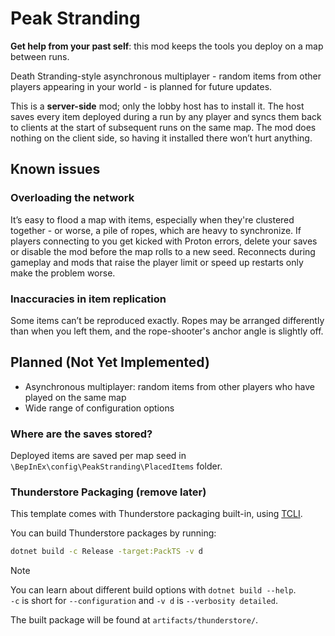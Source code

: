 # Peak Stranding

**Get help from your past self**: this mod keeps the tools you deploy on a map between runs.  

Death Stranding-style asynchronous multiplayer - random items from other players appearing in your world - is planned for future updates.

This is a **server-side** mod; only the lobby host has to install it. The host saves every item deployed during a run by any player and syncs them back to clients at the start of subsequent runs on the same map. The mod does nothing on the client side, so having it installed there won’t hurt anything.

## Known issues

### Overloading the network
It’s easy to flood a map with items, especially when they're clustered together - or worse, a pile of ropes, which are heavy to synchronize. If players connecting to you get kicked with Proton errors, delete your saves or disable the mod before the map rolls to a new seed. Reconnects during gameplay and mods that raise the player limit or speed up restarts only make the problem worse.

### Inaccuracies in item replication
Some items can’t be reproduced exactly. Ropes may be arranged differently than when you left them, and the rope-shooter's anchor angle is slightly off.

## Planned (Not Yet Implemented)
- Asynchronous multiplayer: random items from other players who have played on the same map
- Wide range of configuration options

### Where are the saves stored?
Deployed items are saved per map seed in `\BepInEx\config\PeakStranding\PlacedItems` folder.





### Thunderstore Packaging (remove later)

This template comes with Thunderstore packaging built-in, using [TCLI](<https://github.com/thunderstore-io/thunderstore-cli>).

You can build Thunderstore packages by running:

```sh
dotnet build -c Release -target:PackTS -v d
```

> [!NOTE]  
> You can learn about different build options with `dotnet build --help`.  
> `-c` is short for `--configuration` and `-v d` is `--verbosity detailed`.

The built package will be found at `artifacts/thunderstore/`.
